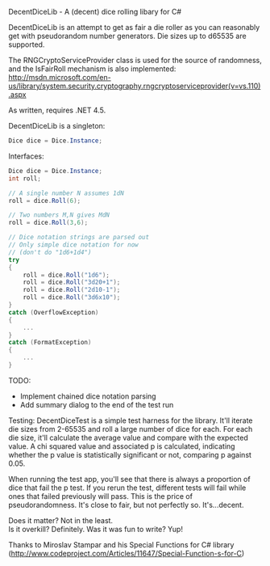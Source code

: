 DecentDiceLib - A (decent) dice rolling libary for C#

DecentDiceLib is an attempt to get as fair a die roller as you can reasonably
get with pseudorandom number generators.  Die sizes up to d65535 are supported.

The RNGCryptoServiceProvider class is used for the source of randomness, and
the IsFairRoll mechanism is also implemented:
http://msdn.microsoft.com/en-us/library/system.security.cryptography.rngcryptoserviceprovider(v=vs.110).aspx

As written, requires .NET 4.5.

DecentDiceLib is a singleton:
```C#
Dice dice = Dice.Instance;
```

Interfaces:
```C#
Dice dice = Dice.Instance;
int roll;

// A single number N assumes 1dN
roll = dice.Roll(6);

// Two numbers M,N gives MdN
roll = dice.Roll(3,6);

// Dice notation strings are parsed out
// Only simple dice notation for now
// (don't do "1d6+1d4")
try
{
    roll = dice.Roll("1d6");
    roll = dice.Roll("3d20+1");
	roll = dice.Roll("2d10-1");
	roll = dice.Roll("3d6x10");
}
catch (OverflowException)
{
	...
}
catch (FormatException)
{
	...
}
```

TODO:
- Implement chained dice notation parsing
- Add summary dialog to the end of the test run

Testing:
DecentDiceTest is a simple test harness for the library.  It'll iterate die
sizes from 2-65535 and roll a large number of dice for each.  For each die 
size, it'll calculate the average value and compare with the expected value.
A chi squared value and associated p is calculated, indicating whether the
p value is statistically significant or not, comparing p against 0.05.

When running the test app, you'll see that there is always a proportion of dice 
that fail the p test.  If you rerun the test, different tests will fail while 
ones that failed previously will pass.  This is the price of pseudorandomness.
It's close to fair, but not perfectly so.  It's...decent.

Does it matter? Not in the least.  
Is it overkill? Definitely.
Was it was fun to write? Yup!

Thanks to Miroslav Stampar and his Special Functions for C# library
(http://www.codeproject.com/Articles/11647/Special-Function-s-for-C)